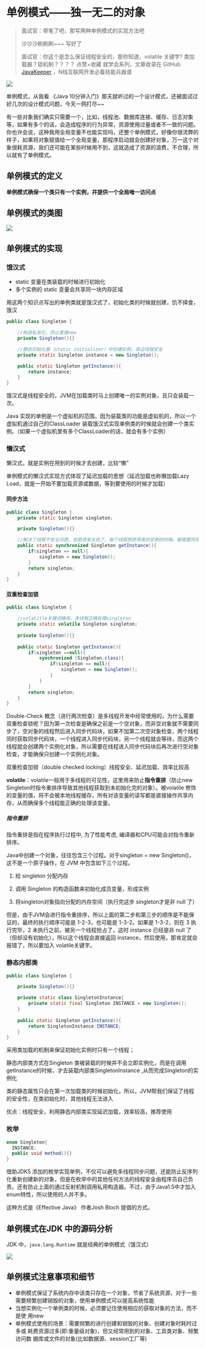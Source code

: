 # 单例模式——独一无二的对象

> 面试官：带笔了吧，那写两种单例模式的实现方法吧
>
> 沙沙沙刷刷刷~~~ 写好了
>
> 面试官：你这个是怎么保证线程安全的，那你知道，volatile 关键字? 类加载器？锁机制？？？？
> 点赞+收藏 就学会系列，文章收录在 GitHub [JavaKeeper](https://github.com/Jstarfish/JavaKeeper) ，N线互联网开发必备技能兵器谱



![](https://i01piccdn.sogoucdn.com/d4a728c10d74ab67)

单例模式，从我看 《Java 10分钟入门》那天就听过的一个设计模式，还被面试过好几次的设计模式问题，今天一网打尽~~

有一些对象我们确实只需要一个，比如，线程池、数据库连接、缓存、日志对象等，如果有多个的话，会造成程序的行为异常，资源使用过量或者不一致的问题。你也许会说，这种我用全局变量不也能实现吗，还整个单例模式，好像你很流弊的样子，如果将对象赋值给一个全局变量，那程序启动就会创建好对象，万一这个对象很耗资源，我们还可能在某些时候用不到，这就造成了资源的浪费，不合理，所以就有了单例模式。

## 单例模式的定义

**单例模式确保一个类只有一个实例，并提供一个全局唯一访问点**



## 单例模式的类图

![](https://tva1.sinaimg.cn/large/006tNbRwly1gbjeonzilrj309u064t93.jpg)

## 单例模式的实现

### 饿汉式

- static 变量在类装载的时候进行初始化
- 多个实例的 static 变量会共享同一块内存区域

用这两个知识点写出的单例类就是饿汉式了，初始化类的时候就创建，饥不择食，饿汉

```java
public class Singleton {

    //构造私有化，防止直接new
    private Singleton(){}

    //静态初始化器（static initializer）中创建实例，保证线程安全
    private static Singleton instance = new Singleton();

    public static Singleton getInstance(){
        return instance;
    }
}
```

饿汉式是线程安全的，JVM在加载类时马上创建唯一的实例对象，且只会装载一次。

Java 实现的单例是一个虚拟机的范围，因为装载类的功能是虚拟机的，所以一个虚拟机通过自己的ClassLoader 装载饿汉式实现单例类的时候就会创建一个类实例。（如果一个虚拟机里有多个ClassLoader的话，就会有多个实例）

### 懒汉式

懒汉式，就是实例在用到的时候才去创建，比较“懒”

单例模式的懒汉式实现方式体现了延迟加载的思想（延迟加载也称懒加载Lazy Load，就是一开始不要加载资源或数据，等到要使用的时候才加载）

#### 同步方法

```java
public class Singleton {
    private static Singleton singleton;

    private Singleton(){}

  	//解决了线程不安全问题，但是效率太低了，每个线程想获得类的实例的时候，都需要同步方法，不推荐
    public static synchronized Singleton getInstance(){
        if(singleton == null){
            singleton = new Singleton();
        }
        return singleton;
    }
}
```



#### 双重检查加锁

```java
public class Singleton {

  	//volatitle关键词确保，多线程正确处理singleton
    private static volatile Singleton singleton;
  
    private Singleton(){}
  
    public static Singleton getInstance(){
        if(singleton ==null){
            synchronized (Singleton.class){
                if(singleton == null){
                    singleton = new Singleton();
                }
            }
        }
        return singleton;
    }
}
```

Double-Check 概念（进行两次检查）是多线程开发中经常使用的，为什么需要双重检查锁呢？因为第一次检查是确保之前是一个空对象，而非空对象就不需要同步了，空对象的线程然后进入同步代码块，如果不加第二次空对象检查，两个线程同时获取同步代码块，一个线程进入同步代码块，另一个线程就会等待，而这两个线程就会创建两个实例化对象，所以需要在线程进入同步代码块后再次进行空对象检查，才能确保只创建一个实例化对象。

双重检查加锁（double checked locking）线程安全、延迟加载、效率比较高

**volatile**：volatile一般用于多线程的可见性，这里用来防止**指令重排**（防止new Singleton时指令重排序导致其他线程获取到未初始化完的对象）。被volatile 修饰的变量的值，将不会被本地线程缓存，所有对该变量的读写都是直接操作共享内存，从而确保多个线程能正确的处理该变量。

##### 指令重排

指令重排是指在程序执行过程中, 为了性能考虑, 编译器和CPU可能会对指令重新排序。

Java中创建一个对象，往往包含三个过程。对于singleton = new Singleton()，这不是一个原子操作，在 JVM 中包含如下三个过程。

1. 给 singleton 分配内存

2. 调用 Singleton 的构造函数来初始化成员变量，形成实例

3. 将singleton对象指向分配的内存空间（执行完这步 singleton才是非 null 了）

但是，由于JVM会进行指令重排序，所以上面的第二步和第三步的顺序是不能保证的，最终的执行顺序可能是 1-2-3，也可能是 1-3-2。如果是 1-3-2，则在 3 执行完毕，2 未执行之前，被另一个线程抢占了，这时 instance 已经是非 null 了（但却没有初始化），所以这个线程会直接返回 instance，然后使用，那肯定就会报错了，所以要加入 volatile关键字。



### 静态内部类

```java
public class Singleton {

    private Singleton(){}

    private static class SingletonInstance{
        private static final Singleton INSTANCE = new Singleton();
    }
  
    public static Singleton getInstance(){
        return SingletonInstance.INSTANCE;
    }
}
```

采用类加载的机制来保证初始化实例时只有一个线程；

静态内部类方式在Singleton 类被装载的时候并不会立即实例化，而是在调用getInstance的时候，才去装载内部类SingletonInstance ,从而完成Singleton的实例化

类的静态属性只会在第一次加载类的时候初始化，所以，JVM帮我们保证了线程的安全性，在类初始化时，其他线程无法进入

优点：线程安全，利用静态内部类实现延迟加载，效率较高，推荐使用

### 枚举

```java
enum Singleton{
  INSTANCE;
  public void method(){}
}
```

借助JDK5 添加的枚举实现单例，不仅可以避免多线程同步问题，还能防止反序列化重新创建新的对象，但是在枚举中的其他任何方法的线程安全由程序员自己负责。还有防止上面的通过反射机制调用私用构造器。不过，由于Java1.5中才加入enum特性，所以使用的人并不多。

这种方式是《Effective Java》 作者Josh Bloch 提倡的方式。



## 单例模式在JDK 中的源码分析

JDK 中，`java.lang.Runtime` 就是经典的单例模式（饿汉式）

![](https://tva1.sinaimg.cn/large/006tNbRwly1gbig3eaoe8j31al0u0qg5.jpg)



## 单例模式注意事项和细节

- 单例模式保证了系统内存中该类只存在一个对象，节省了系统资源，对于一些需要频繁创建销毁的对象，使用单例模式可以提高系统性能
- 当想实例化一个单例类的时候，必须要记住使用相应的获取对象的方法，而不是使 用new
- 单例模式使用的场景：需要频繁的进行创建和销毁的对象、创建对象时耗时过多或 耗费资源过多(即:重量级对象)，但又经常用到的对象、工具类对象、频繁访问数 据库或文件的对象(比如数据源、session工厂等)
